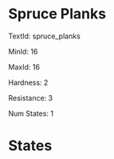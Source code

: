# Spruce Planks

TextId: spruce_planks

MinId: 16

MaxId: 16

Hardness: 2

Resistance: 3


Num States: 1

# States
```

```